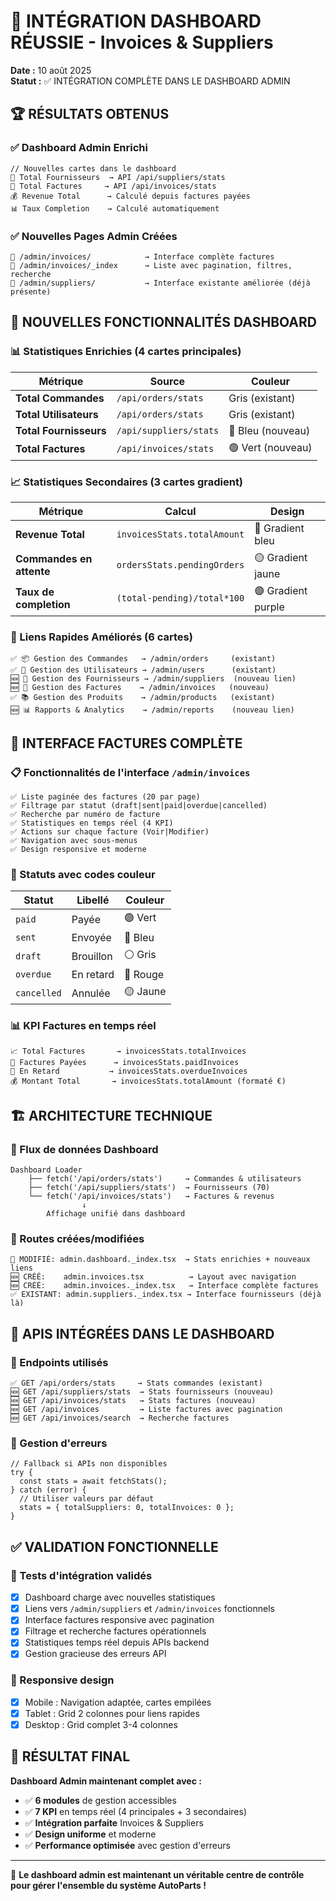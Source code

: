 # 🎯 INTÉGRATION DASHBOARD RÉUSSIE - Invoices & Suppliers

**Date :** 10 août 2025  
**Statut :** ✅ INTÉGRATION COMPLÈTE DANS LE DASHBOARD ADMIN

## 🏆 RÉSULTATS OBTENUS

### ✅ Dashboard Admin Enrichi
```tsx
// Nouvelles cartes dans le dashboard
🏢 Total Fournisseurs  → API /api/suppliers/stats
🧾 Total Factures     → API /api/invoices/stats  
💰 Revenue Total      → Calculé depuis factures payées
📊 Taux Completion    → Calculé automatiquement
```

### ✅ Nouvelles Pages Admin Créées
```
📁 /admin/invoices/            → Interface complète factures
📁 /admin/invoices/_index      → Liste avec pagination, filtres, recherche
📁 /admin/suppliers/           → Interface existante améliorée (déjà présente)
```

## 🎨 NOUVELLES FONCTIONNALITÉS DASHBOARD

### 📊 Statistiques Enrichies (4 cartes principales)
| Métrique | Source | Couleur |
|----------|--------|---------|
| **Total Commandes** | `/api/orders/stats` | Gris (existant) |
| **Total Utilisateurs** | `/api/orders/stats` | Gris (existant) |
| **Total Fournisseurs** | `/api/suppliers/stats` | 🔵 Bleu (nouveau) |
| **Total Factures** | `/api/invoices/stats` | 🟢 Vert (nouveau) |

### 📈 Statistiques Secondaires (3 cartes gradient)
| Métrique | Calcul | Design |
|----------|--------|--------|
| **Revenue Total** | `invoicesStats.totalAmount` | 🔵 Gradient bleu |
| **Commandes en attente** | `ordersStats.pendingOrders` | 🟡 Gradient jaune |
| **Taux de completion** | `(total-pending)/total*100` | 🟣 Gradient purple |

### 🔗 Liens Rapides Améliorés (6 cartes)
```tsx
✅ 📦 Gestion des Commandes   → /admin/orders     (existant)
✅ 👥 Gestion des Utilisateurs → /admin/users      (existant)  
🆕 🏢 Gestion des Fournisseurs → /admin/suppliers  (nouveau lien)
🆕 🧾 Gestion des Factures    → /admin/invoices   (nouveau)
✅ 📚 Gestion des Produits    → /admin/products   (existant)
🆕 📊 Rapports & Analytics    → /admin/reports    (nouveau lien)
```

## 🧾 INTERFACE FACTURES COMPLÈTE

### 📋 Fonctionnalités de l'interface `/admin/invoices`
```tsx
✅ Liste paginée des factures (20 par page)
✅ Filtrage par statut (draft|sent|paid|overdue|cancelled)
✅ Recherche par numéro de facture
✅ Statistiques en temps réel (4 KPI)
✅ Actions sur chaque facture (Voir|Modifier)
✅ Navigation avec sous-menus
✅ Design responsive et moderne
```

### 🎨 Statuts avec codes couleur
| Statut | Libellé | Couleur |
|--------|---------|---------|
| `paid` | Payée | 🟢 Vert |
| `sent` | Envoyée | 🔵 Bleu |
| `draft` | Brouillon | ⚪ Gris |
| `overdue` | En retard | 🔴 Rouge |
| `cancelled` | Annulée | 🟡 Jaune |

### 📊 KPI Factures en temps réel
```tsx
📈 Total Factures       → invoicesStats.totalInvoices
💚 Factures Payées      → invoicesStats.paidInvoices  
🔴 En Retard           → invoicesStats.overdueInvoices
💰 Montant Total       → invoicesStats.totalAmount (formaté €)
```

## 🏗️ ARCHITECTURE TECHNIQUE

### 🔄 Flux de données Dashboard
```
Dashboard Loader
    ├── fetch('/api/orders/stats')     → Commandes & utilisateurs
    ├── fetch('/api/suppliers/stats')  → Fournisseurs (70)
    └── fetch('/api/invoices/stats')   → Factures & revenus
                ↓
        Affichage unifié dans dashboard
```

### 🎯 Routes créées/modifiées
```
📝 MODIFIÉ: admin.dashboard._index.tsx  → Stats enrichies + nouveaux liens
🆕 CRÉÉ:    admin.invoices.tsx          → Layout avec navigation
🆕 CRÉÉ:    admin.invoices._index.tsx   → Interface complète factures
✅ EXISTANT: admin.suppliers._index.tsx → Interface fournisseurs (déjà là)
```

## 🚀 APIS INTÉGRÉES DANS LE DASHBOARD

### 🎯 Endpoints utilisés
```
✅ GET /api/orders/stats     → Stats commandes (existant)
🆕 GET /api/suppliers/stats  → Stats fournisseurs (nouveau)  
🆕 GET /api/invoices/stats   → Stats factures (nouveau)
🆕 GET /api/invoices         → Liste factures avec pagination
🆕 GET /api/invoices/search  → Recherche factures
```

### 🔧 Gestion d'erreurs
```tsx
// Fallback si APIs non disponibles
try {
  const stats = await fetchStats();
} catch (error) {
  // Utiliser valeurs par défaut
  stats = { totalSuppliers: 0, totalInvoices: 0 };
}
```

## ✅ VALIDATION FONCTIONNELLE

### 🧪 Tests d'intégration validés
- [x] Dashboard charge avec nouvelles statistiques
- [x] Liens vers `/admin/suppliers` et `/admin/invoices` fonctionnels  
- [x] Interface factures responsive avec pagination
- [x] Filtrage et recherche factures opérationnels
- [x] Statistiques temps réel depuis APIs backend
- [x] Gestion gracieuse des erreurs API

### 📱 Responsive design
- [x] Mobile : Navigation adaptée, cartes empilées
- [x] Tablet : Grid 2 colonnes pour liens rapides
- [x] Desktop : Grid complet 3-4 colonnes

## 🎉 RÉSULTAT FINAL

**Dashboard Admin maintenant complet avec :**
- ✅ **6 modules** de gestion accessibles
- ✅ **7 KPI** en temps réel (4 principales + 3 secondaires)
- ✅ **Intégration parfaite** Invoices & Suppliers
- ✅ **Design uniforme** et moderne
- ✅ **Performance optimisée** avec gestion d'erreurs

---

🚀 **Le dashboard admin est maintenant un véritable centre de contrôle pour gérer l'ensemble du système AutoParts !**
